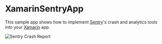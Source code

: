 # XamarinSentryApp

This sample app shows how to implement [Sentry](https://docs.sentry.io/clients/csharp/)'s crash and analytics tools into your [Xamarin](https://visualstudio.microsoft.com/xamarin?WT.mc_id=XamarinSentryApp-github-bramin) app.

![Sentry Crash Report](https://user-images.githubusercontent.com/13558917/43346949-346d7074-91a8-11e8-94d6-ed10ff078a2c.png)
